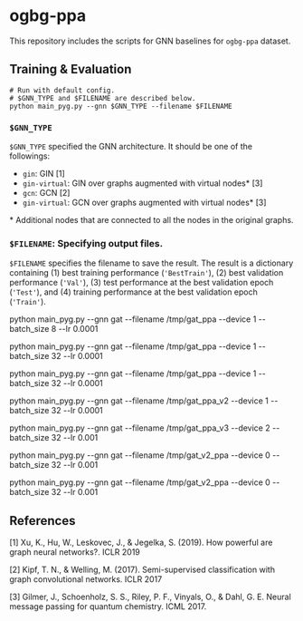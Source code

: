 # ogbg-ppa

This repository includes the scripts for GNN baselines for `ogbg-ppa` dataset.

## Training & Evaluation

```
# Run with default config.
# $GNN_TYPE and $FILENAME are described below.
python main_pyg.py --gnn $GNN_TYPE --filename $FILENAME
```

### `$GNN_TYPE`
`$GNN_TYPE` specified the GNN architecture. It should be one of the followings:
- `gin`: GIN [1]
- `gin-virtual`: GIN over graphs augmented with virtual nodes\* [3]
- `gcn`: GCN [2]
- `gin-virtual`: GCN over graphs augmented with virtual nodes\* [3]

\* Additional nodes that are connected to all the nodes in the original graphs.

### `$FILENAME`: Specifying output files. 
`$FILENAME` specifies the filename to save the result. The result is a dictionary containing (1) best training performance (`'BestTrain'`), (2) best validation performance (`'Val'`), (3) test performance at the best validation epoch (`'Test'`), and (4) training performance at the best validation epoch (`'Train'`).

python main_pyg.py --gnn gat --filename /tmp/gat_ppa --device 1 --batch_size 8 --lr 0.0001

python main_pyg.py --gnn gat --filename /tmp/gat_ppa --device 1 --batch_size 32 --lr 0.0001

python main_pyg.py --gnn gat --filename /tmp/gat_ppa --device 1 --batch_size 32 --lr 0.0001

python main_pyg.py --gnn gat --filename /tmp/gat_ppa_v2 --device 1 --batch_size 32 --lr 0.0001

python main_pyg.py --gnn gat --filename /tmp/gat_ppa_v3 --device 2 --batch_size 32 --lr 0.001

python main_pyg.py --gnn gat --filename /tmp/gat_v2_ppa --device 0 --batch_size 32 --lr 0.001

python main_pyg.py --gnn gat --filename /tmp/gat_v2_ppa --device 0 --batch_size 32 --lr 0.001

## References
[1] Xu, K., Hu, W., Leskovec, J., & Jegelka, S. (2019). How powerful are graph neural networks?. ICLR 2019

[2] Kipf, T. N., & Welling, M. (2017). Semi-supervised classification with graph convolutional networks. ICLR 2017

[3] Gilmer, J., Schoenholz, S. S., Riley, P. F., Vinyals, O., & Dahl, G. E. Neural message passing for quantum chemistry. ICML 2017.
